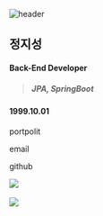 <!--reference: https://yermi.tistory.com/entry/%EA%BF%80%ED%8C%81-Github-Readme-%EC%98%88%EC%81%98%EA%B2%8C-%EA%BE%B8%EB%AF%B8%EA%B8%B0-Readme-Header-Badge-Widget-%EB%93%B1-->

<!--capsule-render: https://github.com/kyechan99/capsule-render-->
![header](https://capsule-render.vercel.app/api?type=waving&color=auto&height=200&section=header&text=Hello,%20World!&fontSize=90)

## 정지성

#### Back-End Developer

> ##### JPA, SpringBoot


#### 1999.10.01

portpolit

email

github

<!--stats: https://github.com/anuraghazra/github-readme-stats-->
<img src="https://github-readme-stats.vercel.app/api/top-langs/?username=zzzzseong&layout=compact"><br><br>
<img src="https://github-readme-stats.vercel.app/api?username=zzzzseong&show_icons=true">

<!--
**zzzzseong/zzzzseong** is a ✨ _special_ ✨ repository because its `README.md` (this file) appears on your GitHub profile.

Here are some ideas to get you started:

- 🔭 I’m currently working on ...
- 🌱 I’m currently learning ...
- 👯 I’m looking to collaborate on ...
- 🤔 I’m looking for help with ...
- 💬 Ask me about ...
- 📫 How to reach me: ...
- 😄 Pronouns: ...
- ⚡ Fun fact: ...
-->
